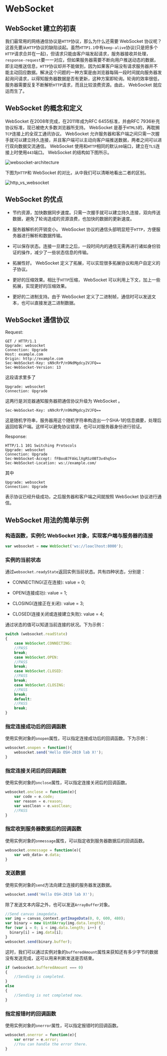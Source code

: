 #  WebSocket 

##  WebSocket 建立的初衷

我们最常用的网络通信协议是`HTTP`协议，那么为什么还需要 WebSocket 协议呢？这首先要从`HTTP`协议的缺陷谈起。虽然`HTTP1.1`中有`keep-alive`协议(只是把多个`HTTP`请求合并在一起)，但请求只能由客户端发起请求，服务器接收并处理，`response-request`要一一对应，但如果服务器需要不断向用户推送动态的数据，即主动推送信息，`HTTP`协议却并不能做到，因为如果客户端没有请求服务器并不能主动回应数据。解决这个问题的一种方案是由浏览器每隔一段时间就向服务器发起询问请求，以得知服务器数据是否有更新，这种方案即轮询。轮询的效率很低，服务器需要反复不断解析`HTTP`请求，而且比较浪费资源。由此， WebSocket 就应运而生了。

##  WebSocket 的概念和定义

 WebSocket 在2008年完成，在2011年成为RFC 6455标准，并由RFC 7936补充协议标准，现已被绝大多数浏览器所支持。 WebSocket 是基于`HTML5`的，再耽搁`TCP`连接上的全双工通讯协议。 WebSocket 允许服务器和客户端之间只需一次握手就可以建立持久连接，并且客户端可以主动向客户端推送数据，两者之间可以进行双向数据交流通信。 WebSocket 使用和`HTTP`相同的默认`80`端口，建立在`TLS`连接上时使用`443`端口。 WebSocket 的结构如下图所示。

![websocket-architecture](websocket-architecture.jpg)

下图为`HTTP`和 WebSocket 的对比，从中我们可以清晰地看出二者的区别。

![http_vs_websocket](http_vs_websocket.png)


##  WebSocket 的优点

- 节约资源，加快数据同步速度。只需一次握手就可以建立持久连接，双向传送数据，避免了轮询造成的资源浪费，也加快的数据的更新速度。

- 服务器解析的开销变小。 WebSocket 协议的通信头部明显短于`HTTP`，方便服务器进行解析和数据传输。

- 可以保存状态。连接一旦建立之后，一段时间内的通信无需再进行诸如身份验证的操作，减少了一些状态信息的传输。

- 拓展性好。 WebSocket 定义了拓展，可以实现很多拓展协议和用户自定义的子协议。

- 更好的压缩效果。相比于`HTTP`压缩， WebSocket 可以利用上下文，加上一些拓展，实现更好的压缩效果。

- 更好的二进制支持。由于 WebSocket 定义了二进制帧，通信时可以发送文本，也可以直接发送二进制数据。

##  WebSocket 通信协议

Request:

```
GET / HTTP/1.1
Upgrade: websocket
Connection: Upgrade
Host: example.com
Origin: http://example.com
Sec-WebSocket-Key: sN9cRrP/n9NdMgdcy2VJFQ==
Sec-WebSocket-Version: 13
```

这段请求里多了

```
Upgrade: websocket
Connection: Upgrade
```

这两行是浏览器通知服务器把通信协议升级为 WebSocket 。

```
Sec-WebSocket-Key: sN9cRrP/n9NdMgdcy2VJFQ==
```

这是随机字符串，服务器用这个随机字符串构造出一个SHA-1的信息摘要，处理后返回给客户端。这样可以避免协议错误，也可以对服务器身份进行验证。

Response:

```
HTTP/1.1 101 Switching Protocols
Upgrade: websocket
Connection: Upgrade
Sec-WebSocket-Accept: fFBooB7FAkLlXgRSz0BT3v4hq5s=
Sec-WebSocket-Location: ws://example.com/
```

其中

```
Upgrade: websocket
Connection: Upgrade
```

表示协议已经升级成功，之后服务器和客户端之间就按照 WebSocket 协议进行通信。

##  WebSocket 用法的简单示例

### 构造函数，实例化 WebSocket 对象，实现客户端与服务器的连接

```js
var websocket = new WebSocket('ws://loaclhost:8000');
```

### 实例的当前状态

通过`websocket.readyState`返回实例当前状态。共有四种状态，分别是：

* CONNECTING(正在连接): value = 0;

* OPEN(连接成功): value = 1;

* CLOSING(连接正在关闭): value = 3;

* CLOSED(连接关闭或连接建立失败): value = 4;

通过状态的值可以知道当前连接的状况。下为示例：

```js
switch (websocket.readState)
{
    case WebSocket.CONNECTING:
    //PASS
    break;
    case WebSocket.OPEN:
    //PASS
    break;
    case WebSocket.CLOSED:
    //PASS
    break;
    case WebSocket.CLOSING:
    //PASS
    break;
    default:
    //PASS
    break;
}

```

### 指定连接成功后的回调函数

使用实例对象的`onopen`属性，可以指定连接成功后的回调函数。下为示例：

```js
websocket.onopen = function(){
    websocket.send('Hello OSH-2019 lab X!');
}
```

### 指定连接关闭后的回调函数

使用实例对象的`onclose`属性，可以指定连接关闭后的回调函数。

```js
websocket.onclose = function(e){
    var code = e.code;
    var reason = e.reason;
    var wasClean = e.wasClean;
    //PASS
}
```

### 指定收到服务器数据后的回调函数

使用实例对象的`onmessage`属性，可以指定收到服务器数据后的回调函数。

```js
websocket.onmessage = function(e){
    var web_data= e.data;
}
```

### 发送数据

使用实例对象的`send`方法向建立连接的服务器发送数据。

```js
websocket.send('Hello OSH-2019 lab X!');
```

除了发送文本内容之外，也可以发送`ArrayBuffer`对象。

```js
//Send canvas imagedata.
var img = canvas_context.getImageData(0, 0, 600, 480);
var binary = new Uint8Array(img.data.length);
for (var i = 0; i < img.data.length; i++) {
  binary[i] = img.data[i];
}
websocket.send(binary.buffer);
```

这时，我们可以通过实例对象的`bufferedAmount`属性来获知还有多少字节的数据没有发送完成，这可以用来判断发送是否结束。

```js
if (websocket.bufferedAmount === 0)
{
    //Sending is completed.
}
else
{
    //Sending is not completed now.
}
```

### 指定报错时的回调函数

使用实例对象的`onerror`属性，可以指定报错时的回调函数。

```js
websocket.onerror = function(e){
    var error = e.error;
    //You can handle the error there.
}
```

